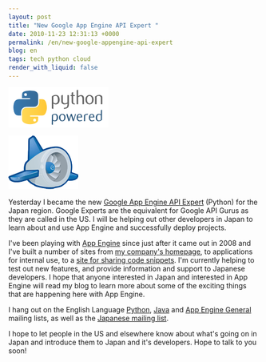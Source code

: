 ```yaml
---
layout: post
title: "New Google App Engine API Expert "
date: 2010-11-23 12:31:13 +0000
permalink: /en/new-google-appengine-api-expert
blog: en
tags: tech python cloud
render_with_liquid: false
---
```


![](/assets/images/643/python-powered-w-200x80.png)

![](/assets/images/appengine/appengine_lowres_thumbnail.png)

Yesterday I became the new [Google App Engine API
Expert](http://sites.google.com/site/devreljp/Home/api-expert) (Python) for the
Japan region. Google Experts are the equivalent for Google API Gurus as they are
called in the US. I will be helping out other developers in Japan to learn about
and use App Engine and successfully deploy projects.

I've been playing with [App Engine](http://appengine.google.com/) since just
after it came out in 2008 and I've built a number of sites from [my company's
homepage](http://www.beproud.jp/), to applications for internal use, to a [site
for sharing code snippets](http://www.smipple.net/). I'm currently helping to
test out new features, and provide information and support to Japanese
developers. I hope that anyone interested in Japan and interested in App Engine
will read my blog to learn more about some of the exciting things that are
happening here with App Engine.

I hang out on the English Language
[Python](http://groups.google.com/group/google-appengine-python),
[Java](http://groups.google.com/group/google-appengine-java) and [App Engine
General](http://groups.google.com/group/google-appengine) mailing lists, as well
as the [Japanese mailing
list](http://groups.google.com/group/google-app-engine-japan).

I hope to let people in the US and elsewhere know about what's going on in Japan
and introduce them to Japan and it's developers. Hope to talk to you soon\!
